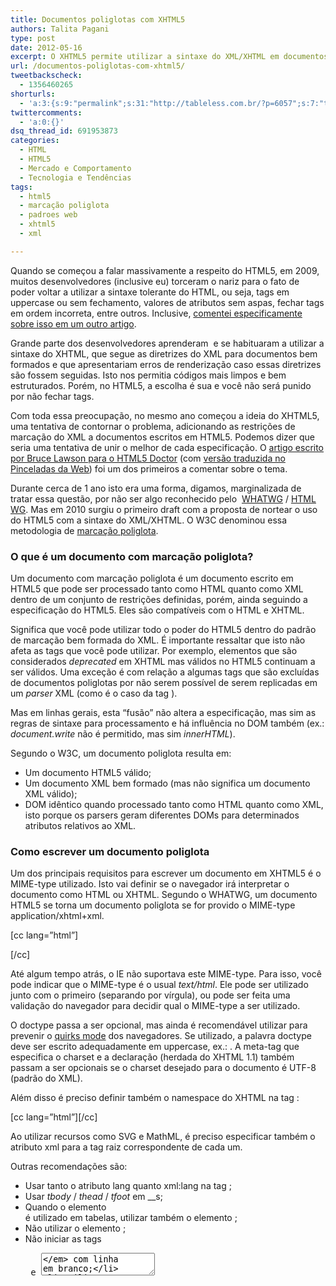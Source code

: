 ```yaml
---
title: Documentos poliglotas com XHTML5
authors: Talita Pagani
type: post
date: 2012-05-16
excerpt: O XHTML5 permite utilizar a sintaxe do XML/XHTML em documentos HTML5
url: /documentos-poliglotas-com-xhtml5/
tweetbackscheck:
  - 1356460265
shorturls:
  - 'a:3:{s:9:"permalink";s:31:"http://tableless.com.br/?p=6057";s:7:"tinyurl";s:26:"http://tinyurl.com/7n8yd6c";s:4:"isgd";s:19:"http://is.gd/3YuL59";}'
twittercomments:
  - 'a:0:{}'
dsq_thread_id: 691953873
categories:
  - HTML
  - HTML5
  - Mercado e Comportamento
  - Tecnologia e Tendências
tags:
  - html5
  - marcação poliglota
  - padroes web
  - xhtml5
  - xml

---
```

Quando se começou a falar massivamente a respeito do HTML5, em 2009, muitos desenvolvedores (inclusive eu) torceram o nariz para o fato de poder voltar a utilizar a sintaxe tolerante do HTML, ou seja, tags em uppercase ou sem fechamento, valores de atributos sem aspas, fechar tags em ordem incorreta, entre outros. Inclusive, [comentei especificamente sobre isso em um outro artigo][1].

Grande parte dos desenvolvedores aprenderam  e se habituaram a utilizar a sintaxe do XHTML, que segue as diretrizes do XML para documentos bem formados e que apresentariam erros de renderização caso essas diretrizes são fossem seguidas. Isto nos permitia códigos mais limpos e bem estruturados. Porém, no HTML5, a escolha é sua e você não será punido por não fechar tags.

Com toda essa preocupação, no mesmo ano começou a ideia do XHTML5, uma tentativa de contornar o problema, adicionando as restrições de marcação do XML a documentos escritos em HTML5. Podemos dizer que seria uma tentativa de unir o melhor de cada especificação. O [artigo escrito por Bruce Lawson para o HTML5 Doctor][2] (com [versão traduzida no Pinceladas da Web][3]) foi um dos primeiros a comentar sobre o tema.

Durante cerca de 1 ano isto era uma forma, digamos, marginalizada de tratar essa questão, por não ser algo reconhecido pelo  <a title="Web Hypertext Application Technology Working Group" href="http://www.whatwg.org/" target="_blank">WHATWG</a> / <a title="W3C HTML Working Group" href="http://www.w3.org/html/wg/" target="_blank">HTML WG</a>. Mas em 2010 surgiu o primeiro draft com a proposta de nortear o uso do HTML5 com a sintaxe do XML/XHTML. O W3C denominou essa metodologia de [marcação poliglota][4].

### O que é um documento com marcação poliglota?

Um documento com marcação poliglota é um documento escrito em HTML5 que pode ser processado tanto como HTML quanto como XML dentro de um conjunto de restrições definidas, porém, ainda seguindo a especificação do HTML5. Eles são compatíveis com o HTML e XHTML.

Significa que você pode utilizar todo o poder do HTML5 dentro do padrão de marcação bem formada do XML. É importante ressaltar que isto não afeta as tags que você pode utilizar. Por exemplo, elementos que são considerados _deprecated_ em XHTML mas válidos no HTML5 continuam a ser válidos. Uma exceção é com relação a algumas tags que são excluídas de documentos poliglotas por não serem possível de serem replicadas em um _parser_ XML (como é o caso da tag _<noscript>_).

Mas em linhas gerais, esta “fusão” não altera a especificação, mas sim as regras de sintaxe para processamento e há influência no DOM também (ex.: _document.write_ não é permitido, mas sim _innerHTML_).

Segundo o W3C, um documento poliglota resulta em:

  * Um documento HTML5 válido;
  * Um documento XML bem formado (mas não significa um documento XML válido);
  * DOM idêntico quando processado tanto como HTML quanto como XML, isto porque os parsers geram diferentes DOMs para determinados atributos relativos ao XML.

### Como escrever um documento poliglota

Um dos principais requisitos para escrever um documento em XHTML5 é o MIME-type utilizado. Isto vai definir se o navegador irá interpretar o documento como HTML ou XHTML. Segundo o WHATWG, um documento HTML5 se torna um documento poliglota se for provido o MIME-type application/xhtml+xml.

[cc lang=&#8221;html&#8221;]

<meta http-equiv="Content-Type" content="application/xhtml+xml; charset=utf-8" />
[/cc]

Até algum tempo atrás, o IE não suportava este MIME-type. Para isso, você pode indicar que o MIME-type é o usual _text/html_. Ele pode ser utilizado junto com o primeiro (separando por vírgula), ou pode ser feita uma validação do navegador para decidir qual o MIME-type a ser utilizado.

O doctype passa a ser opcional, mas ainda é recomendável utilizar para prevenir o [quirks mode][5] dos navegadores. Se utilizado, a palavra doctype deve ser escrito adequadamente em uppercase, ex.: _<!DOCTYPE html>_. A meta-tag que especifica o charset e a declaração _<?xml version=”1.0” encoding=”UTF-8”?>_ (herdada do XHTML 1.1) também passam a ser opcionais se o charset desejado para o documento é UTF-8 (padrão do XML).

Além disso é preciso definir também o namespace do XHTML na tag _<html>_:

[cc lang=&#8221;html&#8221;][/cc]</p> 

Ao utilizar recursos como SVG e MathML, é preciso especificar também o atributo xml para a tag raiz correspondente de cada um.

Outras recomendações são:

  * Usar tanto o atributo lang quanto xml:lang na tag _<html>_;
  * Usar _tbody_ / _thead_ / _tfoot_ em _<table>_s;
  * Quando o elemento _<col>_ é utilizado em tabelas, utilizar também o elemento _<colgroup>_;
  * Não utilizar o elemento _<noscript>_;
  * Não iniciar as tags _<pre>_ e _<textarea>_ com linha em branco;
  * Utilizar _innerHTML_ ao invés de _documento.write_;
  * Para scripts embutidos na página, escreva o código entre uma seção CDATA com os delimitadores comentados. É uma forma de fazer com que o parser do XML (que analisa apenas a marcação) não acuse erros ao utilizar < ou & no script;
  * Os atributos _xml:space_ e _xml:base_ são permitidos apenas nos elementos relativos a SVG e MathML;
  * Elementos que podem ter conteúdo mas estão vazios não devem ser minimizados para o formato de tag órfã. Ex.: _<p />_ não deve ser utilizado, mas sim _<p></p>_.

Ao escrever documentos poliglotas, é possível utilizar todas as funcionalidades do HTML5 com uma garantia de código bem formado de acordo com as restrições do XHTML. Com isso, é possível ter um código mais organizado e consistente que seja mais fácil de produzir, manter e reutilizar a longo prazo, principalmente quando este trabalho é realizado em equipe.

### Referências

[Polyglot Markup: HTML-Compatible XHTML Documents][4]
  
[XHTML5 in a nutshell][6]
  
[Benefits of polyglot XHTML5][7]
  
[HTML 5 + XML = XHTML 5][2]

 [1]: http://tableless.com.br/o-dilema-da-sintaxe-no-html5/
 [2]: http://html5doctor.com/html-5-xml-xhtml-5/
 [3]: http://www.pinceladasdaweb.com.br/blog/2009/12/10/html-5-xml-xhtml-5/
 [4]: http://dev.w3.org/html5/html-xhtml-author-guide/
 [5]: http://en.wikipedia.org/wiki/Quirks_mode
 [6]: http://blog.whatwg.org/xhtml5-in-a-nutshell
 [7]: http://www.xmlplease.com/xhtml/xhtml5polyglot/